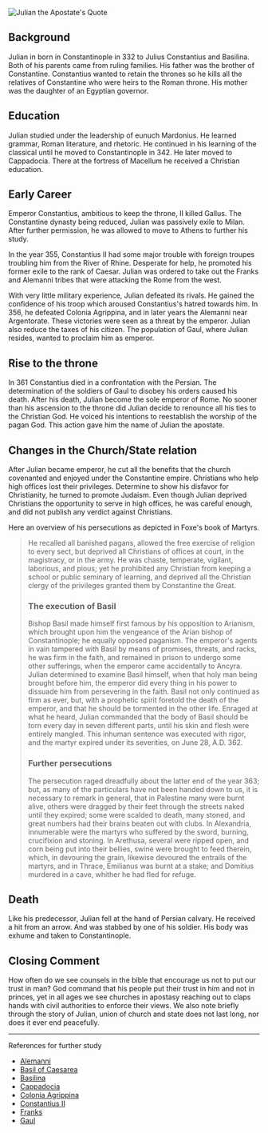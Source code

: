 <!--properties
title=Julian the Apostate
id=LD36nfXBYD
authorKey=wendly
image=https://apps.wspecs.com/images/julian.jpg
publish=false
summary=Julian in born in Constantinople in 332 to Julius Constantius and Basilina. He learned grammar, Roman literature, and rhetoric. He rose as the sole emperor of Rome in 361 after Constantius II died. No sooner than his ascension to the throne did Julian decide to renounce all his ties to the Christian God. He voiced his intentions to reestablish the worship of the pagan God. This action gave him the name of Julian the apostate.
created=Thu Jun 23 2016 07:37:59 GMT+0300 (EEST)
publishDate=Fri Jun 24 2016 07:37:59 GMT+0300 (EEST)
updated=Mon Mar 06 2017 01:02:16 GMT+0200 (EET)
searches=
-->

![Julian the Apostate's Quote](https://apps.wspecs.com/images/julian.jpg)
## Background
Julian in born in Constantinople in 332 to Julius Constantius and Basilina.
Both of his parents came from ruling families. His father was the brother
of Constantine. Constantius wanted to retain the thrones so he kills
all the relatives of Constantine who were heirs to the Roman throne.
His mother was the daughter of an Egyptian governor.


## Education
Julian studied under the leadership of eunuch Mardonius. He learned grammar,
Roman literature, and rhetoric. He continued in his learning of the classical
until he moved to Constantinople in 342. He later moved to Cappadocia. There
at the fortress of Macellum he received a Christian education.

## Early Career
Emperor Constantius, ambitious to keep the throne, II killed Gallus. The
Constantine dynasty being reduced, Julian was passively exile to Milan. After
further permission, he was allowed to move to Athens to further his study.

In the year 355, Constantius II had some major trouble with foreign troupes troubling him
from the River of Rhine. Desperate for help, he promoted his former exile
to the rank of Caesar. Julian was ordered to take out the Franks and Alemanni
tribes that were attacking the Rome from the west.

With very little military experience, Julian defeated its rivals. He gained
the confidence of his troop which aroused Constantius's hatred towards him.
In 356, he defeated Colonia Agrippina, and in later years the Alemanni near
Argentorate. These victories were seen as a threat by the emperor. Julian also
reduce the taxes of his citizen. The population of Gaul, where Julian resides,
wanted to proclaim him as emperor.

## Rise to the throne
In 361 Constantius died in a confrontation with the Persian. The determination
of the soldiers of Gaul to disobey his orders caused his death. After his
death, Julian become the sole emperor of Rome. No sooner than his ascension
to the throne did Julian decide to renounce all his ties to the Christian
God. He voiced his intentions to reestablish the worship of the pagan God.
This action gave him the name of Julian the apostate.

## Changes in the Church/State relation
After Julian became emperor, he cut all the benefits that the church covenanted
and enjoyed under the Constantine empire. Christians who help high offices
lost their privileges. Determine to show his disfavor for Christianity,
he turned to promote Judaism. Even though Julian deprived Christians the 
opportunity to serve in high offices, he was careful enough, and did not
publish any verdict against Christians.

Here an overview of his persecutions as depicted in Foxe's book of Martyrs.
> He recalled all banished pagans, allowed the free exercise of religion to
> every sect, but deprived all Christians of offices at court, in the
> magistracy, or in the army. He was chaste, temperate, vigilant, laborious,
> and pious; yet he prohibited any Christian from keeping a school or public
> seminary of learning, and deprived all the Christian clergy of the privileges
> granted them by Constantine the Great. 
> ### The execution of Basil
> Bishop Basil made himself first famous by his opposition to Arianism, which
> brought upon him the vengeance of the Arian bishop of Constantinople; he
> equally opposed paganism. The emperor's agents in vain tampered with Basil by
> means of promises, threats, and racks, he was firm in the faith, and remained
> in prison to undergo some other sufferings, when the emperor came
> accidentally to Ancyra. Julian determined to examine Basil himself, when that
> holy man being brought before him, the emperor did every thing in his power
> to dissuade him from persevering in the faith. Basil not only continued as
> firm as ever, but, with a prophetic spirit foretold the death of the emperor,
> and that he should be tormented in the other life. Enraged at what he heard,
> Julian commanded that the body of Basil should be torn every day in seven
> different parts, until his skin and flesh were entirely mangled. This inhuman
> sentence was executed with rigor, and the martyr expired under its
> severities, on June 28, A.D. 362. 
> ### Further persecutions
> The persecution raged dreadfully about the latter end of the year 363; but,
> as many of the particulars have not been handed down to us, it is necessary
> to remark in general, that in Palestine many were burnt alive, others were
> dragged by their feet through the streets naked until they expired; some were
> scalded to death, many stoned, and great numbers had their brains beaten out
> with clubs. In Alexandria, innumerable were the martyrs who suffered by the
> sword, burning, crucifixion and stoning. In Arethusa, several were ripped
> open, and corn being put into their bellies, swine were brought to feed
> therein, which, in devouring the grain, likewise devoured the entrails of the
> martyrs, and in Thrace, Emilianus was burnt at a stake; and Domitius murdered
> in a cave, whither he had fled for refuge. 

## Death
Like his predecessor, Julian fell at the hand of Persian calvary. He received
a hit from an arrow. And was stabbed by one of his soldier. His
body was exhume and taken to Constantinople.

## Closing Comment
How often do we see counsels in the bible that encourage us not to put our
trust in man? God command that his people put their trust in him and not
in princes, yet in all ages we see churches in apostasy reaching out to claps
hands with civil authorities to enforce their views. We also note briefly
through the story of Julian, union of church and state does not last long,
nor does it ever end peacefully.

---
References for further study
* [Alemanni](https://www.google.com/#q=alemanni)
* [Basil of Caesarea](https://www.google.com/#q=basil+of+caesarea)
* [Basilina](https://www.google.com/#q=basilina)
* [Cappadocia](https://www.google.com/#q=cappadocia)
* [Colonia Agrippina](https://www.google.com/#q=colonia+agrippina)
* [Constantius II](https://www.google.com/#q=constantius+ii)
* [Franks](https://www.google.com/#q=franks)
* [Gaul](https://www.google.com/#q=gaul)
